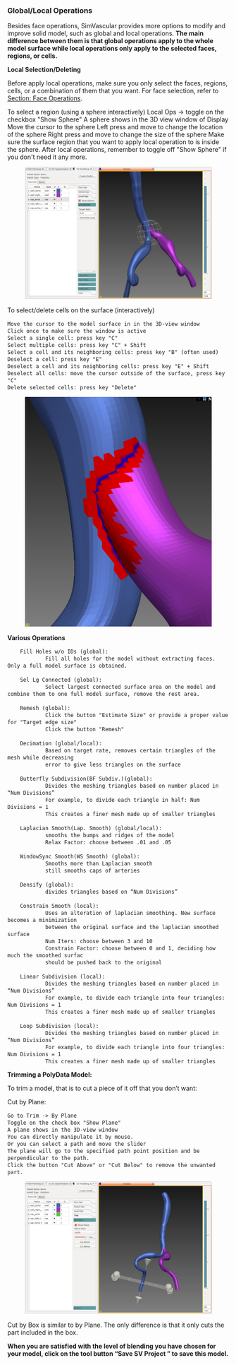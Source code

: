 ### Global/Local Operations

Besides face operations, SimVascular provides more options to modify and improve solid model, such as global and local operations. **The main difference between them is that global operations apply to the whole model surface while local operations only apply to the selected faces, regions, or cells.**

**Local Selection/Deleting**

Before apply local operations, make sure you only select the faces, regions, cells, or a combination of them that you want. For face selection, refer to [Section: Face Operations](#modelingPolyDataFaces).

To select a region (using a sphere interactively)
Local Ops -> toggle on the checkbox "Show Sphere"
A sphere shows in the 3D view window of Display
Move the cursor to the sphere
Left press and move to change the location of the sphere
Right press and move to change the size of the sphere
Make sure the surface region that you want to apply local operation to is inside the sphere.
After local operations, remember to toggle off "Show Sphere" if you don't need it any more.

<figure>
  <img class="svImg svImgLg"  src="/documentation/modeling/imgs/polydata/localsphere.png"> 
  <figcaption class="svCaption" ></figcaption>
</figure>

To select/delete cells on the surface (interactively)

    Move the cursor to the model surface in in the 3D-view window
    Click once to make sure the window is active
    Select a single cell: press key "C"
    Select multiple cells: press key "C" + Shift
    Select a cell and its neighboring cells: press key "B" (often used)
    Deselect a cell: press key "E"
    Deselect a cell and its neighboring cells: press key "E" + Shift
    Deselect all cells: move the cursor outside of the surface, press key "C"
    Delete selected cells: press key "Delete"

<figure>
  <img class="svImg svImgSm"  src="/documentation/modeling/imgs/polydata/cellselection.png"> 
  <figcaption class="svCaption" ></figcaption>
</figure>
	
**Various Operations**

        Fill Holes w/o IDs (global):
                Fill all holes for the model without extracting faces. Only a full model surface is obtained.

        Sel Lg Connected (global):
                Select largest connected surface area on the model and combine them to one full model surface, remove the rest area.

        Remesh (global):
                Click the button "Estimate Size" or provide a proper value for "Target edge size"
                Click the button "Remesh"

        Decimation (global/local):
                Based on target rate, removes certain triangles of the mesh while decreasing
                error to give less triangles on the surface

        Butterfly Subdivision(BF Subdiv.)(global):
                Divides the meshing triangles based on number placed in “Num Divisions”
                For example, to divide each triangle in half: Num Divisions = 1
                This creates a finer mesh made up of smaller triangles

        Laplacian Smooth(Lap. Smooth) (global/local):
                smooths the bumps and ridges of the model
                Relax Factor: choose between .01 and .05

        WindowSync Smooth(WS Smooth) (global):
                Smooths more than Laplacian smooth
                still smooths caps of arteries

        Densify (global):
                divides triangles based on “Num Divisions”

        Constrain Smooth (local):
                Uses an alteration of laplacian smoothing. New surface becomes a minimization
                between the original surface and the laplacian smoothed surface
                Num Iters: choose between 3 and 10
                Constrain Factor: choose between 0 and 1, deciding how much the smoothed surfac
                should be pushed back to the original

        Linear Subdivision (local):
                Divides the meshing triangles based on number placed in “Num Divisions”
                For example, to divide each triangle into four triangles: Num Divisions = 1
                This creates a finer mesh made up of smaller triangles

        Loop Subdivision (local):
                Divides the meshing triangles based on number placed in “Num Divisions”
                For example, to divide each triangle into four triangles: Num Divisions = 1
                This creates a finer mesh made up of smaller triangles

**Trimming a PolyData Model:**

To trim a model, that is to cut a piece of it off that you don’t want:

Cut by Plane:

    Go to Trim -> By Plane
    Toggle on the check box "Show Plane"
    A plane shows in the 3D-view window
    You can directly manipulate it by mouse.
    Or you can select a path and move the slider
    The plane will go to the specified path point position and be perpendicular to the path.
    Click the button "Cut Above" or "Cut Below" to remove the unwanted part.

<figure>
  <img class="svImg svImgLg"  src="/documentation/modeling/imgs/polydata/cutplane.png"> 
  <figcaption class="svCaption" ></figcaption>
</figure>

Cut by Box is similar to by Plane. The only difference is that it only cuts the part included in the box.

**When you are satisfied with the level of blending you have chosen for your model, click on the tool button “Save SV Project ” to save this model.**

